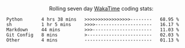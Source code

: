 <!--<p align="center">
  <img width="auto" src ="https://github-readme-stats.vercel.app/api/top-langs/?username=syrkis&layout=compact&hide_border=true&theme=darcula&bg_color=00000000&langs_count=6&hide=jupyter%20notebook,JavaScript,HTML" width = 400>
      <img src ="https://github-readme-streak-stats.herokuapp.com?user=syrkis&theme=darcula&hide_border=true&background=FFFFFF00" width = 400>

</p>-->
<p align="center">Rolling seven day <a href='https://wakatime.com/'> WakaTime</a> coding stats:</p>
<!--START_SECTION:waka-->

```text
Python       4 hrs 38 mins   >>>>>>>>>>>>>>>>>--------   68.95 %
sh           1 hr 5 mins     >>>>---------------------   16.17 %
Markdown     44 mins         >>>----------------------   11.03 %
Git Config   8 mins          >------------------------   02.03 %
Other        4 mins          -------------------------   01.13 %
```

<!--END_SECTION:waka-->

